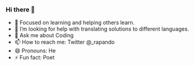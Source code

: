 ### Hi there 👋

- 🔭 Focused on learning and helping others learn. 
- 🤔 I’m looking for help with translating solutions to different languages.
- 💬 Ask me about Coding
- 📫 How to reach me: Twitter @_rapando
- 😄 Pronouns: He
- ⚡ Fun fact: Poet
